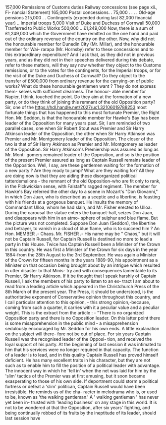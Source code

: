 157,000 Remissions of Customs duties Railway concessions (see page xii., Fi- nancial Statement) 165,000 Postal concessions. . 75,000 . . . . Old-age pensions 215,000 . . Contingents (expended during last 82,000 financial year) .. Imperial troops 5,000 Visit of Duke and Duchess of Cornwall 50,000 Tranferred to Public Works 500,000 .. £1,249,000 Now, there is a sum of £1,249,000 which the Government have remitted on the one hand and paid out of the ordinary revenue of the country on the other. Now, why did not the honourable member for Dunedin City (Mr. Millar), and the honourable member for Wai- rarapa (Mr. Hornsby) refer to these concessions and to this extraordinary expenditure? And I ask that, as they did not in previous years, and as they did not in their speeches delivered during this debate, refer to these matters, will they say now whether they object to the Customs remissions, or to the votes for the contingents, for the Imperial troops, or for the visit of the Duke and Duchess of Cornwall? Do they object to the transfer of £500,000 from ordinary revenue for the carrying-on of public works? What do these honourable gentlemen want ? They do not express them- selves with sufficient clearness. The honour- able member for Napier, I think, touched the point. Do they aim at the formation of a new party, or do they think of joining this remnant of the old Opposition party? Sir, one of the https://hdl.handle.net/2027/uc1.32106019788253 most fortunate things that has happened to this most fortunate Premier, the Right Hon. Mr. Seddon, is that the honourable member for Hawke's Bay has been leader of the Opposition for many years past. Sir, I am reminded of two parallel cases, one when Sir Robert Stout was Premier and Sir Harry Atkinson leader of the Opposition, the other when Sir Harry Atkinson was Premier and Mr. Montgomery leader of the Opposition. The closer of the two is that of Sir Harry Atkinson as Premier and Mr. Montgomery as leader of the Opposition. Sir Harry Atkinson's Premiership was assured as long as Mr. Mont- gomery remained leader of the Opposition, and so is the position of the present Premier assured as long as Captain Russell remains leader of the Opposition. Well, I say, are these gentlemen waiting for the formation of a new party ? Are they ready to jump? What are they waiting for? All they are doing now is that they are aiding these disorganized political tatterdemalions - the remnant of the old Opposition-who are fit only to rank, in the Pickwickian sense, with Falstaff's ragged regiment. The member for Hawke's Bay referred the other day to a scene in Mozart's "Don Giovanni," in which Don Juan, who is described as a sceptic and a libertine, is feasting with his friends at a gorgeous banquet. He insults the memory of Commandant Ulloa, whom he had slain, and Mr. Fisher erected to Ulloa. During the carousal the statue enters the banquet-hall, seizes Don Juan, and disappears with him in an atmo- sphere of sulphur and blue flame. But the picture was not completed. Suppose Don Juan (Seddon), the libertine and betrayer, to vanish in a cloud of blue flame, who is to succeed him ? An Hon. MEMBER .- Chaos. Mr. FISHER .- His name may be " Chaos," but it will not be Captain Russell, for Captain Russell is destined no more to lead a party in this House. Twice has Captain Russell been a Minister of the Crown in this country. He was first a Minister of the Crown for six days in the year 1884-from the 28th August to the 3rd September. He was again a Minister of the Crown for fifteen months in the years 1889-90, his appointment as a Minister on that occasion being brought about by an intrigue which resulted in utter disaster to that Minis- try and with consequences lamentable to its Premier, Sir Harry Atkinson. If it be thought that I speak harshly of Captain Russell, I ask the members of his party to listen to an ex- tract I am about to read from a leading article which appeared in the Christchurch Press of the 8th March of the present year. The Press, it should be understood, is the authoritative exponent of Conservative opinion throughout this country, and I call particular attention to this opinion, - this strong opinion,-because, coming from such a quarter, it carries with it a peculiar value and a peculiar weight. This is the extract from the article : - "There is no organized Opposition party and there is no Opposition leader. On this latter point there is some misapprehension in the public mind - a misapprehension sedulously encouraged by Mr. Seddon for his own ends. A little explanation on the subject will there- fore not be out of place. For six years Captain Russell was the recognised leader of the Opposi- tion, and received the loyal support of his party. At the beginning of last session it was intimated to him that his services were no longer required in that capacity. The function of a leader is to lead, and in this quality Captain Russell has proved himself deficient. He has many excellent traits in his character, but they are not such as to enable him to fill the position of a political leader with advantage. The innocent way in which he 'fell in' when the net was laid for him by the 'slim' tactics of the Premier was at first amusing, but it soon became exasperating to those of his own side. If deportment could storm a political fortress or defeat a 'slim' politican, Captain Russell would have been irresistible. He reminds us of the cha- racter in melodrama who is, or used to be, known as 'the walking gentleman.' A ' walking gentleman ' has never yet been in- trusted with 'leading business' on any stage in this world. It is not to be wondered at that the Opposition, after six years' fighting, and being continually robbed of its fruits by the ineptitude of its leader, should last session have 